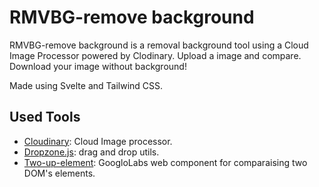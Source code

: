# RMVBG-remove background

RMVBG-remove background is a removal background tool using a Cloud Image Processor powered by Clodinary.
Upload a image and compare. Download your image without background!

Made using Svelte and Tailwind CSS.

## Used Tools

- [Cloudinary](https://cloudinary.com/): Cloud Image processor.
- [Dropzone.js](https://www.dropzone.dev/): drag and drop utils.
- [Two-up-element](https://github.com/GoogleChromeLabs/two-up): GoogloLabs web component for comparaising two DOM's elements.
